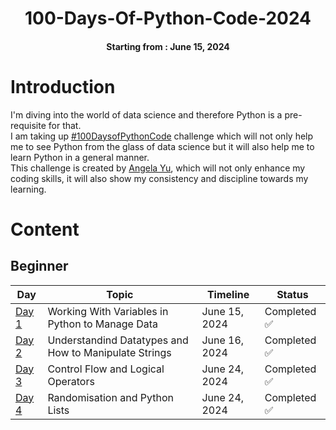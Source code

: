 <h1 align="center">  
100-Days-Of-Python-Code-2024
</h1>

<h4 align="center">
Starting from : June 15, 2024
</h4>

# Introduction
I'm diving into the world of data science and therefore Python is a pre-requisite for that.\
I am taking up [#100DaysofPythonCode](https://www.udemy.com/course/100-days-of-code/) challenge which will not only help me to see Python from the glass of data science but it will also help me to learn Python in a general manner. \
This challenge is created by [Angela Yu](https://www.github.com/angelabauer), which will not only enhance my coding skills, it will also show my consistency and discipline towards my learning.

# Content

## Beginner

| Day   |  Topic  | Timeline |Status  |
|-------|---------|---------|---------|
| [Day 1](https://github.com/YatinShekhar/100-Days-Of-Python-Code-2024/tree/main/Code/Day%201) | Working With Variables in Python to Manage Data | June 15, 2024 | Completed ✅ |
| [Day 2](https://github.com/YatinShekhar/100-Days-Of-Python-Code-2024/tree/main/Code/Day%202) | Understandind Datatypes and How to Manipulate Strings | June 16, 2024 | Completed ✅ |
| [Day 3](https://github.com/YatinShekhar/100-Days-Of-Python-Code-2024/tree/main/Code/Day%203) | Control Flow and Logical Operators | June 24, 2024 | Completed ✅ |
| [Day 4](https://github.com/YatinShekhar/100-Days-Of-Python-Code-2024/tree/main/Code/Day%204) | Randomisation and Python Lists | June 24, 2024 | Completed ✅ | 

